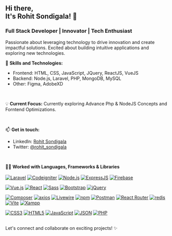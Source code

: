 <h2>Hi there, <br> It's Rohit Sondigala! 👋</h2>
<h3> Full Stack Developer | Innovator | Tech Enthusiast </h3>

Passionate about leveraging technology to drive innovation and create impactful solutions. Excited about building intuitive applications and exploring new technologies.


🚀 **Skills and Technologies:**
- Frontend: HTML, CSS, JavaScript, JQuery, ReactJS, VueJS
- Backend: Node.js, Laravel, PHP, MongoDB, MySQL
- Other: Figma, AdobeXD

<br>

💡 **Current Focus:**
Currently exploring Advance Php & NodeJS Concepts and Forntend Optimizations.

<br>

📫 **Get in touch:**
- LinkedIn: [Rohit Sondigala](https://www.linkedin.com/in/rohit-sondigala/)
- Twitter: [@rohit_sondigala](https://twitter.com/rohit_sondigala)

<br>
  
👨‍💻 **Worked with Languages, Frameworks & Libraries**  
<br>
[![Laravel](https://img.shields.io/badge/Laravel-FF2D20?style=for-the-badge&logo=laravel&logoColor=white)](https://laravel.com/)
[![Codeigniter](https://img.shields.io/badge/Codeigniter-EF4223?style=for-the-badge&logo=codeigniter&logoColor=white)](https://codeigniter.com/)
[![Node.js](https://img.shields.io/badge/Node%20js-339933?style=for-the-badge&logo=nodedotjs&logoColor=white)](https://nodejs.org/)
[![ExpressJS](https://img.shields.io/badge/Express%20js-000000?style=for-the-badge&logo=express&logoColor=white)](https://expressjs.com/)
[![Firebase](https://img.shields.io/badge/firebase-ffca28?style=for-the-badge&logo=firebase&logoColor=black)](https://firebase.google.com/)

[![Vue.js](https://img.shields.io/badge/Vue%20js-35495E?style=for-the-badge&logo=vuedotjs&logoColor=4FC08D)](https://vuejs.org/)
[![React](https://img.shields.io/badge/React-20232A?style=for-the-badge&logo=react&logoColor=61DAFB)](https://reactjs.org/)
[![Sass](https://img.shields.io/badge/Sass-CC6699?style=for-the-badge&logo=sass&logoColor=white)](https://sass-lang.com/)
[![Bootstrap](https://img.shields.io/badge/Bootstrap-563D7C?style=for-the-badge&logo=bootstrap&logoColor=white)](https://getbootstrap.com/)
[![jQuery](https://img.shields.io/badge/jQuery-0769AD?style=for-the-badge&logo=jquery&logoColor=white)](https://jquery.com/)

[![Composer](https://img.shields.io/badge/Composer-885630?style=for-the-badge&logo=Composer&logoColor=white)](https://getcomposer.org/)
[![axios](https://img.shields.io/badge/axios-671ddf?&style=for-the-badge&logo=axios&logoColor=white)](https://axios-http.com/)
[![Livewire](https://img.shields.io/badge/livewire-4e56a6?style=for-the-badge&logo=livewire&logoColor=white)](https://laravel-livewire.com/)
[![npm](https://img.shields.io/badge/npm-CB3837?style=for-the-badge&logo=npm&logoColor=white)](https://www.npmjs.com/)
[![Postman](https://img.shields.io/badge/Postman-FF6C37?style=for-the-badge&logo=Postman&logoColor=white)](https://www.postman.com/)
[![React Router](https://img.shields.io/badge/React_Router-CA4245?style=for-the-badge&logo=react-router&logoColor=white)](https://reactrouter.com/)
[![redis](https://img.shields.io/badge/redis-CC0000.svg?&style=for-the-badge&logo=redis&logoColor=white)](https://redis.io/)
[![Vite](https://img.shields.io/badge/Vite-B73BFE?style=for-the-badge&logo=vite&logoColor=FFD62E)](https://vitejs.dev/)
[![Xampp](https://img.shields.io/badge/Xampp-F37623?style=for-the-badge&logo=xampp&logoColor=white)](https://www.apachefriends.org/index.html)

[![CSS3](https://img.shields.io/badge/CSS3-1572B6?style=for-the-badge&logo=css3&logoColor=white)](https://developer.mozilla.org/en-US/docs/Web/CSS)
[![HTML5](https://img.shields.io/badge/HTML5-E34F26?style=for-the-badge&logo=html5&logoColor=white)](https://developer.mozilla.org/en-US/docs/Web/Guide/HTML/HTML5)
[![JavaScript](https://img.shields.io/badge/JavaScript-323330?style=for-the-badge&logo=javascript&logoColor=F7DF1E)](https://developer.mozilla.org/en-US/docs/Web/JavaScript)
[![JSON](https://img.shields.io/badge/json-5E5C5C?style=for-the-badge&logo=json&logoColor=white)](https://www.json.org/json-en.html)
[![PHP](https://img.shields.io/badge/PHP-777BB4?style=for-the-badge&logo=php&logoColor=white)](https://www.php.net/)

<br>
Let's connect and collaborate on exciting projects! ✨
